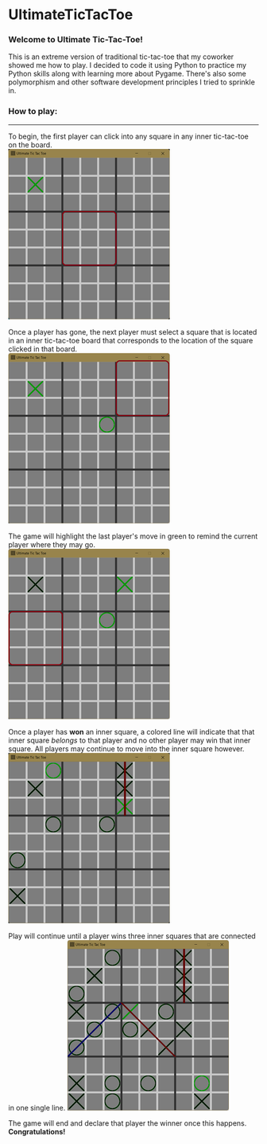 # UltimateTicTacToe

### Welcome to Ultimate Tic-Tac-Toe!

This is an extreme version of traditional tic-tac-toe that my coworker showed me how to play. I decided to code it using Python to practice my Python skills along with learning more about Pygame. There's also some polymorphism and other software development principles I tried to sprinkle in.

### How to play:
------
To begin, the first player can click into any square in any inner tic-tac-toe on the board.
<br>
![First Move](https://github.com/exobrian/UltimateTicTacToe/blob/win_check_break/images/tutorial-1.png?size=100)
<br>

Once a player has gone, the next player must select a square that is located in an inner tic-tac-toe board that corresponds to the location of the square clicked in that board. 
<br>
![Second Move](https://github.com/exobrian/UltimateTicTacToe/blob/win_check_break/images/tutorial-2.png?size=100)
<br>

The game will highlight the last player's move in green to remind the current player where they may go.
<br>
![Third Move](https://github.com/exobrian/UltimateTicTacToe/blob/win_check_break/images/tutorial-3.png?size=100)
<br>

Once a player has **won** an inner square, a colored line will indicate that that inner square *belongs* to that player and no other player may win that inner square. All players may continue to move into the inner square however.
<br>
![First Win](https://github.com/exobrian/UltimateTicTacToe/blob/win_check_break/images/tutorial-4.png?size=100)
<br>

Play will continue until a player wins three inner squares that are connected in one single line.
![Before Final Win](https://github.com/exobrian/UltimateTicTacToe/blob/win_check_break/images/tutorial-6.png?size=100)
<br>

The game will end and declare that player the winner once this happens. **Congratulations!**

